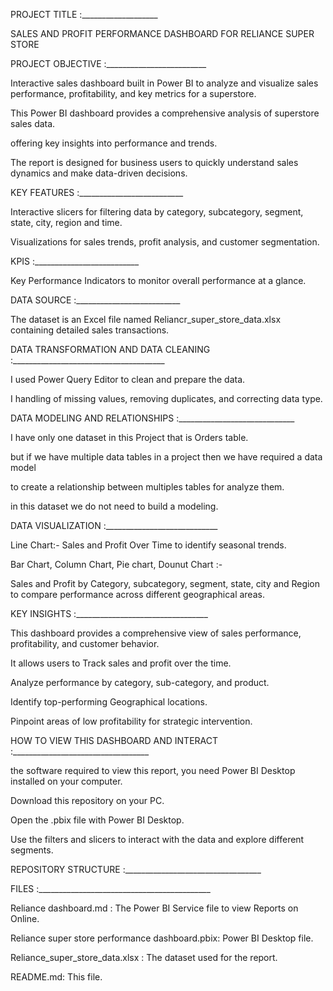 PROJECT TITLE :___________________

SALES AND PROFIT PERFORMANCE DASHBOARD FOR RELIANCE SUPER STORE

PROJECT OBJECTIVE :_________________________

Interactive sales dashboard built in Power BI to analyze and visualize sales performance, profitability, and key metrics for a superstore.

This Power BI dashboard provides a comprehensive analysis of superstore sales data.

offering key insights into performance and trends.

The report is designed for business users to quickly understand sales dynamics and make data-driven decisions.

KEY FEATURES :__________________________

Interactive slicers for filtering data by category, subcategory, segment, state, city, region and time.

Visualizations for sales trends, profit analysis, and customer segmentation.

KPIS :__________________________

Key Performance Indicators to monitor overall performance at a glance.

DATA SOURCE :__________________________

The dataset is an Excel file named Reliancr_super_store_data.xlsx containing detailed sales transactions.

DATA TRANSFORMATION AND DATA CLEANING :______________________________________

I used Power Query Editor to clean and prepare the data.

I handling of missing values, removing duplicates, and correcting data type.

DATA MODELING AND RELATIONSHIPS :_____________________________

I have only one dataset in this Project that is Orders table.

but if we have multiple data tables in a project then we have required a data model

to create a relationship between multiples tables for analyze them.

in this dataset we do not need to build a modeling.

DATA VISUALIZATION :____________________________

Line Chart:- Sales and Profit Over Time to identify seasonal trends.

Bar Chart, Column Chart, Pie chart, Dounut Chart :-

Sales and Profit by Category, subcategory, segment, state, city and Region to compare performance across different geographical areas.

KEY INSIGHTS :_________________________________

This dashboard provides a comprehensive view of sales performance, profitability, and customer behavior.

It allows users to ​Track sales and profit over the time.

Analyze performance by category, sub-category, and product.

Identify top-performing Geographical locations.

Pinpoint areas of low profitability for strategic intervention.

HOW TO VIEW THIS DASHBOARD AND INTERACT :__________________________________

the software required to view this report, you need Power BI Desktop installed on your computer.

Download this repository on your PC.

Open the .pbix file with Power BI Desktop.

Use the filters and slicers to interact with the data and explore different segments.

REPOSITORY STRUCTURE :__________________________________

FILES :___________________________________________

Reliance dashboard.md : The Power BI Service file to view Reports on Online.

Reliance super store performance dashboard.pbix: Power BI Desktop file.

Reliance_super_store_data.xlsx : The dataset used for the report.

README.md: This file.


